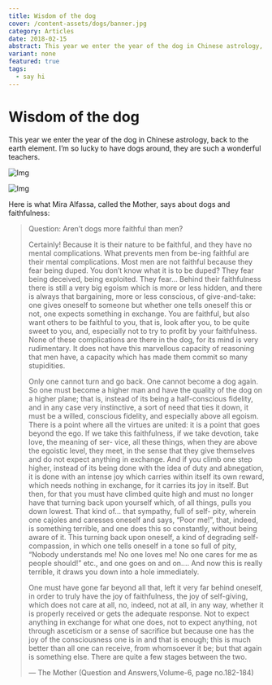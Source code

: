 ```yaml
---
title: Wisdom of the dog
cover: /content-assets/dogs/banner.jpg
category: Articles
date: 2018-02-15
abstract: This year we enter the year of the dog in Chinese astrology, back to the earth element.
variant: none
featured: true
tags:
  - say hi
---
```


# Wisdom of the dog

This year we enter the year of the dog in Chinese astrology, back to the earth element. I’m so lucky to have dogs around, they are such a wonderful teachers.

![Img](/content-assets/dogs/laufi_800X600.jpg)

![Img](/content-assets/dogs/motherAndDog_441X600.jpg)

Here is what Mira Alfassa, called the Mother, says about dogs and faithfulness:

> Question: Aren’t dogs more faithful than men?
>
> Certainly! Because it is their nature to be faithful, and they have no mental complications. What prevents men from be-ing faithful are their mental complications. Most men are not faithful because they fear being duped. You don’t know what it is to be duped? They fear being deceived, being exploited. They fear... Behind their faithfulness there is still a very big egoism which is more or less hidden, and there is always that bargaining, more or less conscious, of give-and-take: one gives oneself to someone but whether one tells oneself this or not, one expects something in exchange. You are faithful, but also want others to be faithful to you, that is, look after you, to be quite sweet to you, and, especially not to try to profit by your faithfulness. None of these complications are there in the dog, for its mind is very rudimentary. It does not have this marvellous capacity of reasoning that men have, a capacity which has made them commit so many stupidities.
>
> Only one cannot turn and go back. One cannot become a dog again. So one must become a higher man and have the quality of the dog on a higher plane; that is, instead of its being a half-conscious fidelity, and in any case very instinctive, a sort of need that ties it down, it must be a willed, conscious fidelity, and especially above all egoism. There is a point where all the virtues are united: it is a point that goes beyond the ego. If we take this faithfulness, if we take devotion, take love, the meaning of ser- vice, all these things, when they are above the egoistic level, they meet, in the sense that they give themselves and do not expect anything in exchange. And if you climb one step higher, instead of its being done with the idea of duty and abnegation, it is done with an intense joy which carries within itself its own reward, which needs nothing in exchange, for it carries its joy in itself. But then, for that you must have climbed quite high and must no longer have that turning back upon yourself which, of all things, pulls you down lowest. That kind of... that sympathy, full of self- pity, wherein one cajoles and caresses oneself and says, “Poor me!”, that, indeed, is something terrible, and one does this so constantly, without being aware of it. This turning back upon oneself, a kind of degrading self-compassion, in which one tells oneself in a tone so full of pity, “Nobody understands me! No one loves me! No one cares for me as people should!” etc., and one goes on and on.... And now this is really terrible, it draws you down into a hole immediately.
>
> One must have gone far beyond all that, left it very far behind oneself, in order to truly have the joy of faithfulness, the joy of self-giving, which does not care at all, no, indeed, not at all, in any way, whether it is properly received or gets the adequate response. Not to expect anything in exchange for what one does, not to expect anything, not through asceticism or a sense of sacrifice but because one has the joy of the consciousness one is in and that is enough; this is much better than all one can receive, from whomsoever it be; but that again is something else. There are quite a few stages between the two.
>
> — The Mother (Question and Answers,Volume-6, page no.182-184)
